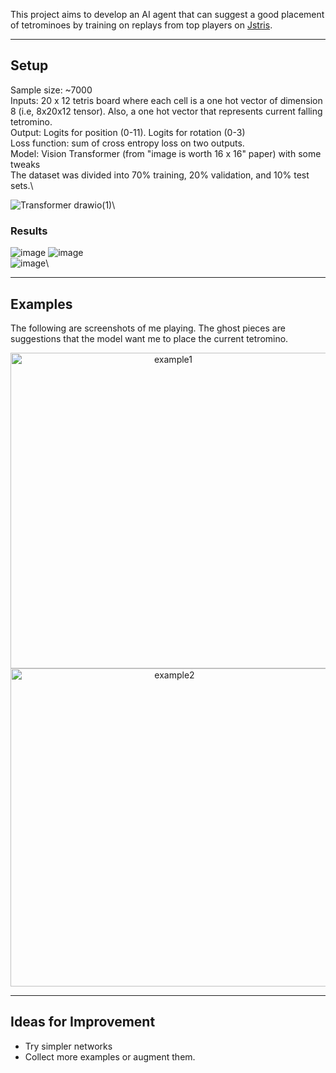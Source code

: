 
This project aims to develop an AI agent that can suggest a good placement of tetrominoes by training on replays from top players on [Jstris](https://jstris.jezevec10.com/).

---

## Setup
Sample size: ~7000 \
Inputs: 20 x 12 tetris board where each cell is a one hot vector of dimension 8 (i.e, 8x20x12 tensor). Also, a one hot vector that represents current falling tetromino. \
Output: Logits for position (0-11). Logits for rotation (0-3) \
Loss function: sum of cross entropy loss on two outputs. \
Model: Vision Transformer (from "image is worth 16 x 16" paper) with some tweaks \
The dataset was divided into 70% training, 20% validation, and 10% test sets.\

![Transformer drawio(1)](https://github.com/user-attachments/assets/3b7b00aa-9bf0-4d06-a44c-17c71e75fa4d)\


### Results
![image](https://github.com/user-attachments/assets/4d36eb5e-c60b-4756-9b99-04e2f9366846)
![image](https://github.com/user-attachments/assets/a6efa19b-a207-4b97-9a95-052f73b1d7e8)\
![image](https://github.com/user-attachments/assets/23a61a71-57c1-4340-8aa0-1b857c6b02e4)\


---

## Examples
The following are screenshots of me playing. The ghost pieces are suggestions that the model want me to place the current tetromino.

<p align="center">
  <img width="505" alt="example1" src="https://github.com/user-attachments/assets/767bc4d3-4e0b-4ca1-8686-baf70b16b631" />
  <img width="509" alt="example2" src="https://github.com/user-attachments/assets/2b93162d-7205-46cc-ae18-19d477d130e8" />
</p>

---

## Ideas for Improvement
- Try simpler networks
- Collect more examples or augment them.
